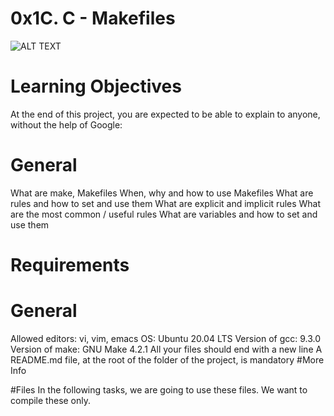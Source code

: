 # 0x1C. C - Makefiles

![ALT TEXT](https://s3.amazonaws.com/intranet-projects-files/holbertonschool-low_level_programming/273/giphy-2.gif)

# Learning Objectives
At the end of this project, you are expected to be able to explain to anyone, without the help of Google:

# General
What are make, Makefiles
When, why and how to use Makefiles
What are rules and how to set and use them
What are explicit and implicit rules
What are the most common / useful rules
What are variables and how to set and use them

# Requirements
# General
Allowed editors: vi, vim, emacs
OS: Ubuntu 20.04 LTS
Version of gcc: 9.3.0
Version of make: GNU Make 4.2.1
All your files should end with a new line
A README.md file, at the root of the folder of the project, is mandatory
#More Info

#Files
In the following tasks, we are going to use these files. We want to compile these only.
